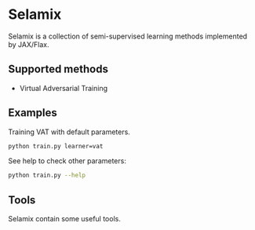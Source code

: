 # Selamix

Selamix is a collection of semi-supervised learning methods implemented by JAX/Flax.


## Supported methods

- Virtual Adversarial Training

## Examples

Training VAT with default parameters.
```bash
python train.py learner=vat
```

See help to check other parameters:
```bash
python train.py --help
```

## Tools

Selamix contain some useful tools.